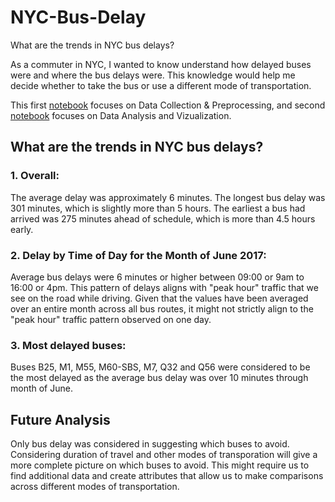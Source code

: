 # NYC-Bus-Delay

What are the trends in NYC bus delays?

As a commuter in NYC, I wanted to know understand how delayed buses were and where the bus delays were. This knowledge would help me decide whether to take the bus or use a different mode of transportation.

This first [notebook](https://github.com/sreegp/NYC-Bus-Delay/blob/master/NYC%20Bus%20Analysis%20-%20Data%20Collection%20%26%20Preprocessing.ipynb) focuses on Data Collection & Preprocessing, and second [notebook](https://github.com/sreegp/NYC-Bus-Delay/blob/master/NYC%20Bus%20Analysis%20-%20Data%20Analysis%20%26%20Visualization.ipynb) focuses on Data Analysis and Vizualization. 

## What are the trends in NYC bus delays?

### 1. Overall: <br>

The average delay was approximately 6 minutes. The longest bus delay was 301 minutes, which is slightly more than 5 hours. The earliest a bus had arrived was 275 minutes ahead of schedule, which is more than 4.5 hours early.

### 2. Delay by Time of Day for the Month of June 2017: <br>

Average bus delays were 6 minutes or higher between 09:00 or 9am to 16:00 or 4pm. This pattern of delays aligns with "peak hour" traffic that we see on the road while driving. Given that the values have been averaged over an entire month across all bus routes, it might not strictly align to the "peak hour" traffic pattern observed on one day.

### 3. Most delayed buses: <br>

Buses B25, M1, M55, M60-SBS, M7, Q32 and Q56 were considered to be the most delayed as the average bus delay was over 10 minutes through month of June.

## Future Analysis

Only bus delay was considered in suggesting which buses to avoid. Considering duration of travel and other modes of transporation will give a more complete picture on which buses to avoid. This might require us to find additional data and create attributes that allow us to make comparisons across different modes of transportation.

